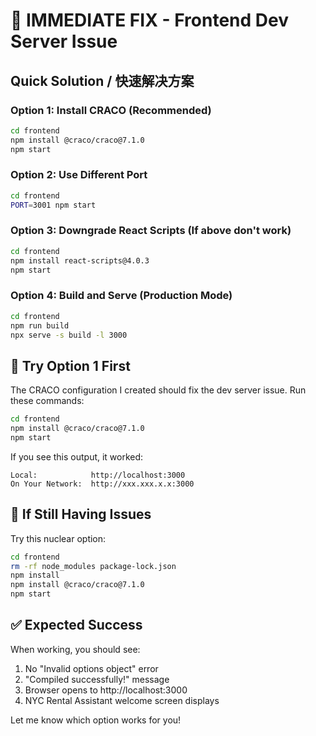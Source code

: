 # 🚨 IMMEDIATE FIX - Frontend Dev Server Issue

## Quick Solution / 快速解决方案

### Option 1: Install CRACO (Recommended)
```bash
cd frontend
npm install @craco/craco@7.1.0
npm start
```

### Option 2: Use Different Port
```bash
cd frontend
PORT=3001 npm start
```

### Option 3: Downgrade React Scripts (If above don't work)
```bash
cd frontend
npm install react-scripts@4.0.3
npm start
```

### Option 4: Build and Serve (Production Mode)
```bash
cd frontend
npm run build
npx serve -s build -l 3000
```

## 🎯 Try Option 1 First

The CRACO configuration I created should fix the dev server issue. Run these commands:

```bash
cd frontend
npm install @craco/craco@7.1.0
npm start
```

If you see this output, it worked:
```
Local:            http://localhost:3000
On Your Network:  http://xxx.xxx.x.x:3000
```

## 🔧 If Still Having Issues

Try this nuclear option:
```bash
cd frontend
rm -rf node_modules package-lock.json
npm install
npm install @craco/craco@7.1.0
npm start
```

## ✅ Expected Success

When working, you should see:
1. No "Invalid options object" error
2. "Compiled successfully!" message
3. Browser opens to http://localhost:3000
4. NYC Rental Assistant welcome screen displays

Let me know which option works for you!